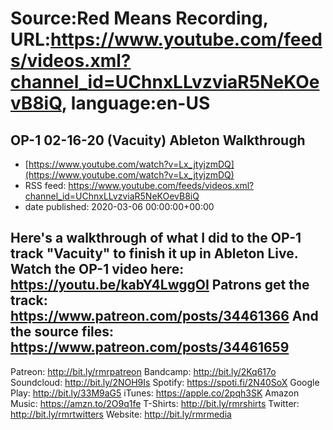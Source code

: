 # Source:Red Means Recording, URL:https://www.youtube.com/feeds/videos.xml?channel_id=UChnxLLvzviaR5NeKOevB8iQ, language:en-US

## OP-1 02-16-20 (Vacuity) Ableton Walkthrough
 - [https://www.youtube.com/watch?v=Lx_jtyjzmDQ](https://www.youtube.com/watch?v=Lx_jtyjzmDQ)
 - RSS feed: https://www.youtube.com/feeds/videos.xml?channel_id=UChnxLLvzviaR5NeKOevB8iQ
 - date published: 2020-03-06 00:00:00+00:00

Here's a walkthrough of what I did to the OP-1 track "Vacuity" to finish it up in Ableton Live.
Watch the OP-1 video here: https://youtu.be/kabY4LwggOI
Patrons get the track: https://www.patreon.com/posts/34461366
And the source files: https://www.patreon.com/posts/34461659
------------------------------------
Patreon: http://bit.ly/rmrpatreon
Bandcamp: http://bit.ly/2Kq617o
Soundcloud: http://bit.ly/2NOH9Is
Spotify: https://spoti.fi/2N40SoX
Google Play: http://bit.ly/33M9aG5
iTunes: https://apple.co/2pqh3SK
Amazon Music: https://amzn.to/2O9q1fe
T-Shirts: http://bit.ly/rmrshirts
Twitter: http://bit.ly/rmrtwitters
Website: http://bit.ly/rmrmedia

